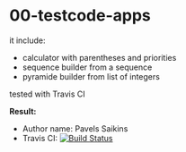 
# 00-testcode-apps

it include: 
- calculator with parentheses and priorities
- sequence builder from a sequence
- pyramide builder from list of integers

tested with Travis CI

**Result:**

- Author name: Pavels Saikins
- Travis CI: [![Build Status](https://travis-ci.org/paveloso/00-testcode-apps.svg?branch=master)](https://travis-ci.org/paveloso/00-testcode-apps)
